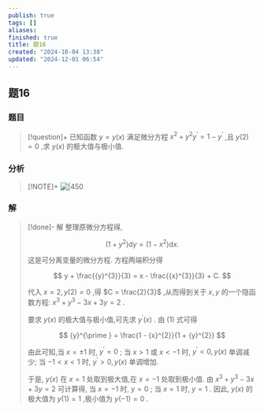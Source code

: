 ```yaml
---
publish: true
tags: []
aliases: 
finished: true
title: 题16
created: "2024-10-04 13:38"
updated: "2024-12-01 06:54"
---
```

## 题16
### 题目
> [!question]+
> 已知函数 $y = y( x)$ 满足微分方程 ${x}^{2} + {y}^{2}{y}^{\prime } = 1 - {y}^{\prime }$ ,且 $y( 2)  = 0$ ,求 $y( x)$ 的极大值与极小值.
### 分析
> [!NOTE]+
> ![|450](https://img.hwenyi.tech/202411211847659.webp)
### 解
> [!done]-
> 解 整理原微分方程得,
> 
> $$
> ( {1 + {y}^{2}}) \mathrm{d}y = ( {1 - {x}^{2}}) \mathrm{d}x. \tag{1}
> $$
> 
> 这是可分离变量的微分方程. 方程两端积分得
> 
> $$
> y + \frac{{y}^{3}}{3} = x - \frac{{x}^{3}}{3} + C.
> $$
> 
> 代入 $x = 2, y( 2) = 0$ ,得 $C = \frac{2}{3}$ ,从而得到关于 $x, y$ 的一个隐函数方程: ${x}^{3} + {y}^{3} - {3x} + {3y} = 2$ .
> 
> 要求 $y( x)$ 的极大值与极小值,可先求 ${y}^{\prime }( x)$ . 由 (1) 式可得
> 
> $$
> {y}^{\prime } = \frac{1 - {x}^{2}}{1 + {y}^{2}}
> $$
> 
> 由此可知,当 $x = \pm 1$ 时, ${y}^{\prime } = 0$ ; 当 $x > 1$ 或 $x < - 1$ 时, ${y}^{\prime } < 0, y( x)$ 单调减少; 当 $- 1 < x < 1$ 时, ${y}^{\prime } > 0, y( x)$ 单调增加.
> 
> 于是, $y( x)$ 在 $x = 1$ 处取到极大值,在 $x = - 1$ 处取到极小值. 由 ${x}^{3} + {y}^{3} - {3x} + {3y} = 2$ 可计算得, 当 $x = - 1$ 时, $y = 0$ ; 当 $x = 1$ 时, $y = 1$ . 因此, $y( x)$ 的极大值为 $y( 1) = 1$ ,极小值为 $y( {-1}) = 0$ .